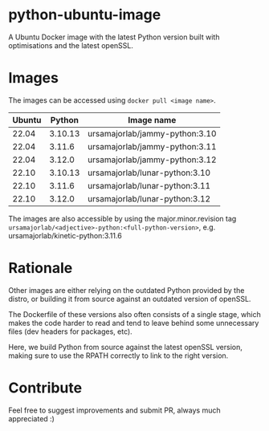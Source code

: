 # python-ubuntu-image

A Ubuntu Docker image with the latest Python version built with optimisations
and the latest openSSL.

# Images

The images can be accessed using `docker pull <image name>`.

| Ubuntu | Python  | Image name                     |
| ------ | ------- | ------------------------------ |
| 22.04  | 3.10.13 | ursamajorlab/jammy-python:3.10 |
| 22.04  | 3.11.6  | ursamajorlab/jammy-python:3.11 |
| 22.04  | 3.12.0  | ursamajorlab/jammy-python:3.12 |
| 22.10  | 3.10.13 | ursamajorlab/lunar-python:3.10 |
| 22.10  | 3.11.6  | ursamajorlab/lunar-python:3.11 |
| 22.10  | 3.12.0  | ursamajorlab/lunar-python:3.12 |

The images are also accessible by using the major.minor.revision tag
`ursamajorlab/<adjective>-python:<full-python-version>`,
e.g. ursamajorlab/kinetic-python:3.11.6

# Rationale

Other images are either relying on the outdated Python provided by the distro,
or building it from source against an outdated version of openSSL.

The Dockerfile of these versions also often consists of a single stage, which
makes the code harder to read and tend to leave behind some unnecessary files
(dev headers for packages, etc).

Here, we build Python from source against the latest openSSL version, making
sure to use the RPATH correctly to link to the right version.

# Contribute

Feel free to suggest improvements and submit PR, always much appreciated :)
